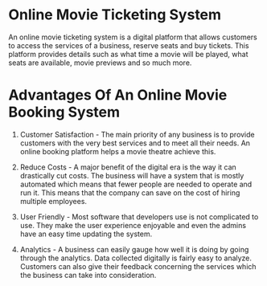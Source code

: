 # Online Movie Ticketing System

An online movie ticketing system is a digital platform that allows customers to access the
services of a business, reserve seats and buy tickets. This platform provides details such
as what time a movie will be played, what seats are available, movie previews and so much
more.

# Advantages Of An Online Movie Booking System

1. Customer Satisfaction - The main priority of any business is to provide customers with
   the very best services and to meet all their needs. An online booking platform helps a
   movie theatre achieve this.

2. Reduce Costs - A major benefit of the digital era is the way it can drastically cut
   costs. The business will have a system that is mostly automated which means that fewer
   people are needed to operate and run it. This means that the company can save on the cost
   of hiring multiple employees.

3. User Friendly - Most software that developers use is not complicated to use. They make
   the user experience enjoyable and even the admins have an easy time updating the system.

4. Analytics - A business can easily gauge how well it is doing by going through the
   analytics. Data collected digitally is fairly easy to analyze. Customers can also give
   their feedback concerning the services which the business can take into consideration.
